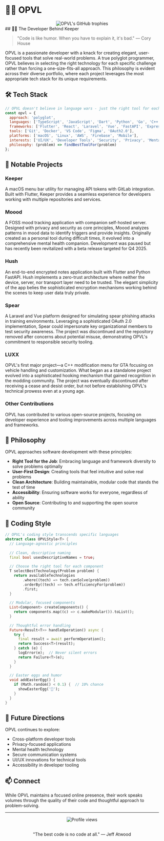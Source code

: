 # 👨‍💻 OPVL

<div align="center">
  <img src="https://github-profile-trophy.vercel.app/?username=opvl&theme=nord&margin-w=15&rank=SECRET,SSS,SS,S,AAA,AA,A" alt="OPVL's GitHub trophies" />
</div>
## 🧙‍♂️ The Developer Behind Keeper

> "Code is like humor. When you have to explain it, it's bad." — Cory House

OPVL is a passionate developer with a knack for creating elegant, user-focused tools that solve real-world problems. A true polyglot programmer, OPVL believes in selecting the right technology for each specific challenge rather than forcing a one-size-fits-all approach. This philosophy is evident across their diverse portfolio, where each project leverages the most appropriate tech stack for its unique requirements.

## 🛠️ Tech Stack

```javascript
// OPVL doesn't believe in language wars - just the right tool for each job
const opvl = {
  approach: 'polyglot',
  languages: ['TypeScript', 'JavaScript', 'Dart', 'Python', 'Go', 'C++', 'PHP', 'SQL'],
  frameworks: ['Flutter', 'React', 'Laravel', 'Vue', 'FastAPI', 'Express'],
  tools: ['Git', 'Docker', 'VS Code', 'Figma', 'OAuth2.0'],
  platforms: ['macOS', 'Linux', 'AWS', 'Firebase', 'Mobile'],
  interests: ['UI/UX', 'Developer Tools', 'Security', 'Privacy', 'Mental Health Tech'],
  philosophy: (problem) => findBestToolFor(problem)
};
```

## 🌟 Notable Projects

### Keeper
A macOS menu bar utility for managing API tokens with GitLab integration. Built with Flutter, Keeper provides a seamless experience for developers working with multiple repositories and services.

### Moood
A FOSS mood tracking application with companion self-hosted server. Designed with privacy and security as core principles, Moood analyzes patterns in mood data to identify triggers and provide insights. Originally created as a personal tool during difficult times, it evolved into a comprehensive mental health companion. Development was paused but has recently been revitalized with a beta release targeted for Q4 2025.

### Hush
An end-to-end encrypted notes application built with Flutter and Python FastAPI. Hush implements a zero-trust architecture where neither the device, server, nor transport layer need to be trusted. The elegant simplicity of the app belies the sophisticated encryption mechanisms working behind the scenes to keep user data truly private.

### Spear
A Laravel and Vue platform designed for simulating spear phishing attacks in training environments. Leveraging a sophisticated OAuth 2.0 implementation, Spear could impersonate key organizational members to test security awareness. The project was discontinued and the repository removed after concerns about potential misuse, demonstrating OPVL's commitment to responsible security tooling.

### LUXX
OPVL's first major project—a C++ modification menu for GTA focusing on vehicle handling and customization. What began as a standalone project evolved into a sophisticated hooking mechanism that gained recognition in the modding community. The project was eventually discontinued after receiving a cease and desist order, but not before establishing OPVL's technical prowess even at a young age.

### Other Contributions
OPVL has contributed to various open-source projects, focusing on developer experience and tooling improvements across multiple languages and frameworks.

## 💭 Philosophy

OPVL approaches software development with these principles:

- **Right Tool for the Job**: Embracing language and framework diversity to solve problems optimally
- **User-First Design**: Creating tools that feel intuitive and solve real problems
- **Clean Architecture**: Building maintainable, modular code that stands the test of time
- **Accessibility**: Ensuring software works for everyone, regardless of ability
- **Open Source**: Contributing to and supporting the open source community

## 🎯 Coding Style

```dart
// OPVL's coding style transcends specific languages
abstract class OPVLStyle<T> {
  // Language-agnostic principles
  
  // Clean, descriptive naming
  final bool usesDescriptiveNames = true;
  
  // Choose the right tool for each component
  T selectBestTechnology(Problem problem) {
    return availableTechnologies
        .where((tech) => tech.canSolve(problem))
        .orderBy((tech) => tech.efficiencyFor(problem))
        .first;
  }
  
  // Modular, focused components
  List<Component> createComponents() {
    return components.map((c) => c.makeModular()).toList();
  }
  
  // Thoughtful error handling
  Future<Result<T>> handleOperation() async {
    try {
      final result = await performOperation();
      return Success<T>(result);
    } catch (e) {
      logError(e);  // Never silent errors
      return Failure<T>(e);
    }
  }
  
  // Easter eggs and humor
  void addEasterEgg() {
    if (Math.random() < 0.1) {  // 10% chance
      showEasterEgg('🥚');
    }
  }
}
```

## 🔮 Future Directions

OPVL continues to explore:
- Cross-platform developer tools
- Privacy-focused applications
- Mental health technology
- Secure communication systems
- UI/UX innovations for technical tools
- Accessibility in developer tooling

## 📫 Connect

While OPVL maintains a focused online presence, their work speaks volumes through the quality of their code and thoughtful approach to problem-solving.

---

<div align="center">
  <img src="https://komarev.com/ghpvc/?username=OPVL&color=blueviolet" alt="Profile views" />
  <br/><br/>
  <p>"The best code is no code at all." — Jeff Atwood</p>
</div>

<!-- 
  OPVL's secret: They sometimes hide messages in comments.
  If you're reading this, you've found one!
-->
